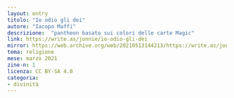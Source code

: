 ```yaml
---
layout: entry
titolo: "Io odio gli dei"
autore: "Iacopo Maffi"
descrizione:  "pantheon basato sui colori delle carte Magic"
link: https://write.as/jonnie/io-odio-gli-dei
mirror: https://web.archive.org/web/20210513144213/https://write.as/jonnie/io-odio-gli-dei
tema: religione
mese: marzo 2021
zine-n: 1
licenza: CC BY-SA 4.0
categoria:
- divinità
---
```

